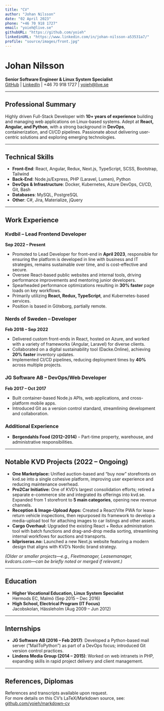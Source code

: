 ```yaml
---
title: "CV"
author: "Johan Nilsson"
date: "02 April 2023"
phone: "+46 70 918 1727"
email: "yoieh@live.se"
githubURL: "https://github.com/yoieh"
linkedinURL: "https://www.linkedin.com/in/johan-nilsson-a53531a7/"
profile: "source/images/front.jpg"
---
```


# Johan Nilsson

**Senior Software Engineer & Linux System Specialist**  
[GitHub](https://github.com/yoieh) | [LinkedIn](https://www.linkedin.com/in/johan-nilsson-a53531a7/) | +46 70 918 1727 | yoieh@live.se

---

## Professional Summary

Highly driven Full-Stack Developer with **10+ years of experience** building and managing web applications on Linux-based systems. Adept at **React, Angular, and Python**, with a strong background in **DevOps**, containerization, and CI/CD pipelines. Passionate about delivering user-centric solutions and exploring emerging technologies.

---

## Technical Skills

- **Front-End**: React, Angular, Redux, Next.js, TypeScript, SCSS, Bootstrap, Tailwind
- **Back-End**: Node.js/Express, PHP (Laravel, Lumen), Python
- **DevOps & Infrastructure**: Docker, Kubernetes, Azure DevOps, CI/CD, Git, Bash
- **Databases**: MySQL, PostgreSQL
- **Other**: C#, Jira, Materialize, jQuery

---

## Work Experience

### Kvdbil – Lead Frontend Developer

**Sep 2022 – Present**

- Promoted to Lead Developer for front-end in **April 2023**, responsible for ensuring the platform is developed in line with business and IT strategies, remains sustainable over time, and is cost-effective and secure.
- Oversee React-based public websites and internal tools, driving performance improvements and mentoring junior developers.
- Spearheaded performance optimizations resulting in **30% faster** page loads on key workflows.
- Primarily utilizing **React, Redux, TypeScript**, and Kubernetes-based services.
- Position is based in Göteborg, partially remote.

### Nerds of Sweden – Developer

**Feb 2018 – Sep 2022**

- Delivered custom front-ends in React, hosted on Azure, and worked with a variety of frameworks (Angular, Laravel) for diverse clients.
- Collaborated on a digital sustainability tool (Dacke.Online), achieving **20% faster** inventory updates.
- Implemented CI/CD pipelines, reducing deployment times by **40%** across multiple projects.

### JG Software AB – DevOps/Web Developer

**Feb 2017 – Oct 2017**

- Built container-based Node.js APIs, web applications, and cross-platform mobile apps.
- Introduced Git as a version control standard, streamlining development and collaboration.

### Additional Experience

- **Bergendahls Food (2012–2014)** – Part-time property, warehouse, and administrative responsibilities.

---

## Notable KVD Projects (2022 – Ongoing)

- **One Marketplace:** Unified auction-based and “buy now” storefronts on kvd.se into a single cohesive platform, improving user experience and reducing maintenance overhead.
- **Pro2Car Initiative:** One of KVD’s largest consolidation efforts; retired a separate e-commerce site and integrated its offerings into kvd.se. Expanded from 1 storefront to **5 main categories**, opening new revenue channels.
- **Reception & Image-Upload Apps:** Created a React/Vite PWA for lease-return vehicle inspections, then repurposed its framework to develop a media-upload tool for attaching images to car listings and other assets.
- **Cargo Overhaul:** Upgraded the existing React + Redux administration tool with batch functions and drag-and-drop media sorting, streamlining internal workflows for auctions and transports.
- **bilpriseras.no:** Launched a new Next.js website featuring a modern design that aligns with KVD’s Nordic brand strategy.

_(Older or smaller projects—e.g., Fleetmanager, Leasemanager, kvdcars.com—can be briefly noted or merged if relevant.)_

---

## Education

- **Higher Vocational Education, Linux System Specialist**  
  Hermods EC, Malmö (Sep 2015 – Dec 2016)
- **High School, Electrical Program (IT Focus)**  
  Jacobskolan, Hässleholm (Aug 2009 – Jun 2012)

---

## Internships

- **JG Software AB (2016 – Feb 2017)**: Developed a Python-based mail server (“MailToPython”) as part of a DevOps focus; introduced Git version control practices.
- **Lindens Media Group (2014 – 2015)**: Worked on web intranets in PHP, expanding skills in rapid project delivery and client management.

---

## References, Diplomas

References and transcripts available upon request.  
For more details on this CV’s LaTeX/Markdown source, see: [github.com/yoieh/markdown-cv](https://github.com/yoieh/markdown-cv)
